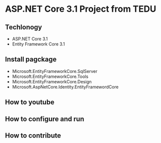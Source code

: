 # ASP.NET Core 3.1 Project from TEDU
## Techlonogy
- ASP.NET Core 3.1
- Entity Framework Core 3.1
## Install pagckage
- Microsoft.EntityFrameworkCore.SqlServer
- Microsoft.EntityFrameworkCore.Tools
- Microsoft.EntityFrameworkCore.Design
- Microsoft.AspNetCore.Identity.EntityFramewordCore
## How to youtube
## How to configure and run
## How to contribute